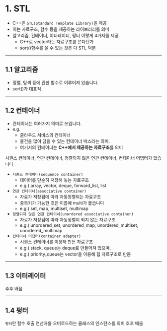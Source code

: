 # 1. STL

* C++은 `STL(Standard Template Library)`을 제공
* 이는 자료구조, 함수 등을 제공하는 라이브러리를 의미
* 알고리즘, 컨테이너, 이터레이터, 펑터 이렇게 4가지를 제공
  * C++로 vector라는 자료구조를 쓴다던가 
  * sort()함수를 쓸 수 있는 것은 다 STL 덕분

---

## 1.1 알고리즘

* 정렬, 탐색 등에 관한 함수로 이루어져 있습니다. 
* sort()가 대표적

---

## 1.2 컨테이너

* 컨테이너는 여러가지 의미로 쓰입니다. 
* e.g. 
  * 클라우드 서비스의 컨테이너 
  * 물건을 많이 담을 수 있는 컨테이너 박스라는 의미. 
  * 여기서의 컨테이너는 **C++에서 제공하는 자료구조**를 의미

시퀀스 컨테이너, 연관 컨테이너, 정렬되지 않은 연관 컨테이너, 컨테이너 어댑터가 있습니다

* `시퀀스 컨테이너(sequence container)`
  * 데이터를 단순히 저장해 놓는 자료구조
  * e.g.) array, vector, deque, forward_list, list
* `연관 컨테이너(associative container)`
  * 자료가 저장됨에 따라 자동정렬되는 자료구조
  * 중복키가 가능한 것은 이름에 multi가 붙습니다
  * e.g.) set, map, multiset, multimap
* `정렬되지 않은 연관 컨테이너(unordered associative container)`
  * 자료가 저장됨에 따라 자동정렬이 되지 않는 자료구조
  * e.g.) unordered_set, unordered_map, unordered_multiset, unordered_multimap
* `컨테이너 어댑터(container adapter)`
  * 시퀀스 컨테이너를 이용해 만든 자료구조
  * e.g.) stack, queue는 deque로 만들어져 있으며, 
  * e.g.) priority_queue는 vector을 이용해 힙 자료구조로 만듬

---

## 1.3 이터레이터

추후 배움

---

## 1.4 펑터

`펑터`란 함수 호출 연산자를 오버로드하는 클래스의 인스턴스를 의미
추후 배움
